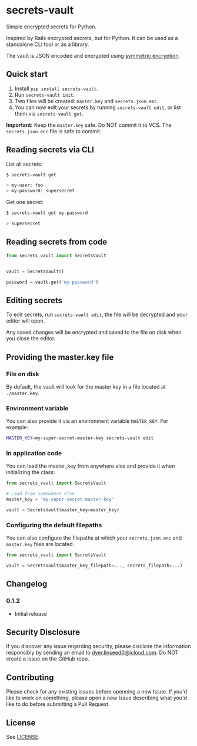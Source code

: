 # secrets-vault

Simple encrypted secrets for Python.

Inspired by Rails encrypted secrets, but for Python. It can be used as a standalone CLI tool or as a library. 

The vault is JSON encoded and encrypted using [symmetric encryption](https://cryptography.io/en/latest/fernet/).

## Quick start

1. Install `pip install secrets-vault`.
2. Run `secrets-vault init`.
3. Two files will be created: `master.key` and `secrets.json.enc`.
4. You can now edit your secrets by running `secrets-vault edit`, or list them via `secrets-vault get`.

**Important:** Keep the `master.key` safe. Do NOT commit it to VCS. The `secrets.json.enc` file is safe to commit.


## Reading secrets via CLI

List all secrets:

```bash
$ secrets-vault get

> my-user: foo
> my-password: supersecret
```

Get one secret:

```bash
$ secrets-vault get my-password

> supersecret
```


## Reading secrets from code

```python
from secrets_vault import SecretsVault


vault = SecretsVault()

password = vault.get('my-password')

```


## Editing secrets

To edit secrets, run `secrets-vault edit`, the file will be decrypted and your editor will open.

Any saved changes will be encrypted and saved to the file on disk when you close the editor.


## Providing the master.key file

### File on disk
By default, the vault will look for the master key in a file located at `./master.key`.

### Environment variable
You can also provide it via an environment variable `MASTER_KEY`. For example:

```bash
MASTER_KEY=my-super-secret-master-key secrets-vault edit
```

### In application code

You can load the master_key from anywhere else and provide it when initializing the class:

```python
from secrets_vault import SecretsVault

# Load from somewhere else
master_key = 'my-super-secret-master-key'

vault = SecretsVault(master_key=master_key)
```


### Configuring the default filepaths

You can also configure the filepaths at which your `secrets.json.enc` and `master.key` files are located.

```python
from secrets_vault import SecretsVault

vault = SecretsVault(master_key_filepath=..., secrets_filepath=...)
```


## Changelog

### 0.1.2
- Initial release


## Security Disclosure

If you discover any issue regarding security, please disclose the information responsibly by sending an email to [dyer.linseed0@icloud.com](mailto:dyer.linseed0@icloud.com). Do NOT create a Issue on the GitHub repo.


## Contributing

Please check for any existing issues before openning a new Issue. If you'd like to work on something, please open a new Issue describing what you'd like to do before submitting a Pull Request.


## License

See [LICENSE](https://github.com/anthonynsimon/secrets-vault/blob/master/LICENSE).
